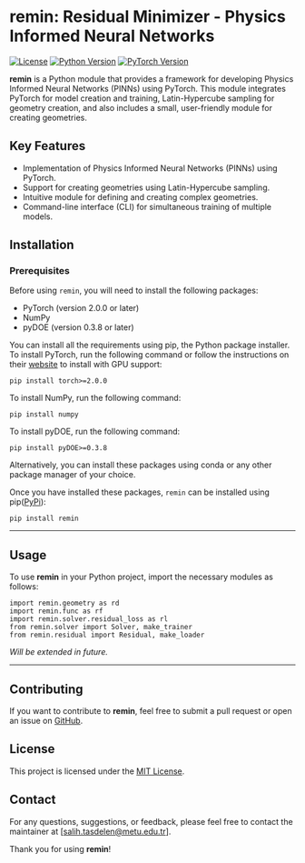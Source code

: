 # remin: Residual Minimizer - Physics Informed Neural Networks

[![License](https://img.shields.io/badge/License-MIT-blue.svg)](https://opensource.org/licenses/MIT)
[![Python Version](https://img.shields.io/badge/Python-3.7%2B-blue.svg)](https://www.python.org/downloads/release/python-360/)
[![PyTorch Version](https://img.shields.io/badge/PyTorch-2.0.0%2B-orange.svg)](https://pytorch.org/)

**remin** is a Python module that provides a framework for developing Physics Informed Neural Networks (PINNs) using PyTorch. This module integrates PyTorch for model creation and training, Latin-Hypercube sampling for geometry creation, and also includes a small, user-friendly module for creating geometries.

## Key Features

- Implementation of Physics Informed Neural Networks (PINNs) using PyTorch.
- Support for creating geometries using Latin-Hypercube sampling.
- Intuitive module for defining and creating complex geometries.
- Command-line interface (CLI) for simultaneous training of multiple models.

## Installation

### Prerequisites

Before using `remin`, you will need to install the following packages:

* PyTorch (version 2.0.0 or later)
* NumPy
* pyDOE (version 0.3.8 or later)

You can install all the requirements using pip, the Python package installer. To install PyTorch, run the following command or follow the instructions on their [website](https://pytorch.org/get-started/locally/) to install with GPU support:
```
pip install torch>=2.0.0
```
To install NumPy, run the following command:
```
pip install numpy
```
To install pyDOE, run the following command:
```
pip install pyDOE>=0.3.8
```
Alternatively, you can install these packages using conda or any other package manager of your choice.

Once you have installed these packages, `remin` can be installed using pip([PyPi](https://pypi.org/project/remin/)):
```
pip install remin
```
---
## Usage

To use **remin** in your Python project, import the necessary modules as follows:
```
import remin.geometry as rd
import remin.func as rf
import remin.solver.residual_loss as rl
from remin.solver import Solver, make_trainer
from remin.residual import Residual, make_loader
```
*Will be extended in future.*

---
## Contributing

If you want to contribute to **remin**, feel free to submit a pull request or open an issue on [GitHub](https://github.com/SalihTasdelen/remin).

## License

This project is licensed under the [MIT License](https://github.com/SalihTasdelen/remin/blob/main/LICENSE).

## Contact

For any questions, suggestions, or feedback, please feel free to contact the maintainer at [salih.tasdelen@metu.edu.tr].

Thank you for using **remin**!